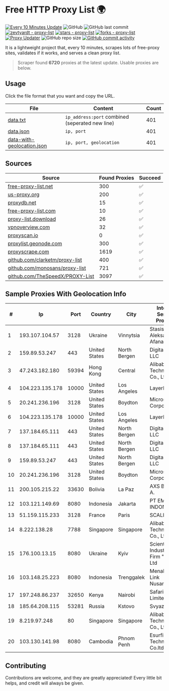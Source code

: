 
# Free HTTP Proxy List 🌍

[![Every 10 Minutes Update](https://github.com/mertguvencli/http-proxy-list/actions/workflows/main.yml/badge.svg?branch=main)](https://github.com/mertguvencli/http-proxy-list/actions/workflows/main.yml)
![GitHub](https://img.shields.io/github/license/mertguvencli/http-proxy-list)
![GitHub last commit](https://img.shields.io/github/last-commit/mertguvencli/http-proxy-list)
[![zevtyardt - proxy-list](https://img.shields.io/static/v1?label=zevtyardt&message=proxy-list&color=blue&logo=github)](https://github.com/zevtyardt/proxy-list "Go to GitHub repo")
[![stars - proxy-list](https://img.shields.io/github/stars/zevtyardt/proxy-list?style=social)](https://github.com/zevtyardt/proxy-list)
[![forks - proxy-list](https://img.shields.io/github/forks/zevtyardt/proxy-list?style=social)](https://github.com/zevtyardt/proxy-list)
[![Proxy Updater](https://github.com/zevtyardt/proxy-list/workflows/Proxy%20Updater/badge.svg)](https://github.com/zevtyardt/proxy-list/actions?query=workflow:"Proxy+Updater")
![GitHub repo size](https://img.shields.io/github/repo-size/zevtyardt/proxy-list)
[![GitHub commit activity](https://img.shields.io/github/commit-activity/m/zevtyardt/proxy-list?logo=commits)](https://github.com/zevtyardt/proxy-list/commits/main)

It is a lightweight project that, every 10 minutes, scrapes lots of free-proxy sites, validates if it works, and serves a clean proxy list.

> Scraper found **6720** proxies at the latest update. Usable proxies are below.

## Usage

Click the file format that you want and copy the URL.

|File|Content|Count|
|----|-------|-----|
|[data.txt](https://raw.githubusercontent.com/mertguvencli/http-proxy-list/main/proxy-list/data.txt)|`ip_address:port` combined (seperated new line)|401|
|[data.json](https://raw.githubusercontent.com/mertguvencli/http-proxy-list/main/proxy-list/data.json)|`ip, port`|401|
|[data-with-geolocation.json](https://raw.githubusercontent.com/mertguvencli/http-proxy-list/main/proxy-list/data-with-geolocation.json)|`ip, port, geolocation`|401|

## Sources

|Source|Found Proxies|Succeed|
|------|-------------|-------|
|[free-proxy-list.net](https://free-proxy-list.net)|300|✅|
|[us-proxy.org](https://www.us-proxy.org)|200|✅|
|[proxydb.net](http://proxydb.net)|15|✅|
|[free-proxy-list.com](https://free-proxy-list.com/?page=&port=&type%5B%5D=http&type%5B%5D=https&up_time=0&search=Search)|10|✅|
|[proxy-list.download](https://www.proxy-list.download/HTTP)|26|✅|
|[vpnoverview.com](https://vpnoverview.com/privacy/anonymous-browsing/free-proxy-servers)|32|✅|
|[proxyscan.io](https://www.proxyscan.io)|0|✅|
|[proxylist.geonode.com](https://proxylist.geonode.com/api/proxy-list?limit=300&page=1&sort_by=lastChecked&sort_type=desc&protocols=http,https)|300|✅|
|[proxyscrape.com](https://api.proxyscrape.com/v2/?request=displayproxies&protocol=http&timeout=10000&country=all&ssl=all&anonymity=all)|1619|✅|
|[github.com/clarketm/proxy-list](https://raw.githubusercontent.com/clarketm/proxy-list/master/proxy-list-raw.txt)|400|✅|
|[github.com/monosans/proxy-list](https://raw.githubusercontent.com/monosans/proxy-list/main/proxies/http.txt)|721|✅|
|[github.com/TheSpeedX/PROXY-List](https://raw.githubusercontent.com/TheSpeedX/PROXY-List/master/http.txt)|3097|✅|


## Sample Proxies With Geolocation Info

|#|Ip|Port|Country|City|Internet Service Provider|
|-|--|----|-------|----|-------------------------|
|1|193.107.104.57|3128|Ukraine|Vinnytsia|Stasishen Aleksandr Afanasiyovich|
|2|159.89.53.247|443|United States|North Bergen|DigitalOcean, LLC|
|3|47.243.182.180|59394|Hong Kong|Central|Alibaba (US) Technology Co., Ltd.|
|4|104.223.135.178|10000|United States|Los Angeles|LayerHost|
|5|20.241.236.196|3128|United States|Boydton|Microsoft Corporation|
|6|104.223.135.178|10000|United States|Los Angeles|LayerHost|
|7|137.184.65.111|443|United States|North Bergen|DigitalOcean, LLC|
|8|137.184.65.111|443|United States|North Bergen|DigitalOcean, LLC|
|9|159.89.53.247|443|United States|North Bergen|DigitalOcean, LLC|
|10|20.241.236.196|3128|United States|Boydton|Microsoft Corporation|
|11|200.105.215.22|33630|Bolivia|La Paz|AXS Bolivia S. A.|
|12|103.121.149.69|8080|Indonesia|Jakarta|PT EMERIO INDONESIA|
|13|51.159.115.233|3128|France|Paris|SCALEWAY|
|14|8.222.138.28|7788|Singapore|Singapore|Alibaba (US) Technology Co., Ltd.|
|15|176.100.13.15|8080|Ukraine|Kyiv|Scientific -Industrial Firm "Volz" Ltd|
|16|103.148.25.223|8080|Indonesia|Trenggalek|Menaksopal Link Nusantara|
|17|197.248.86.237|32650|Kenya|Nairobi|Safaricom Limited|
|18|185.64.208.115|53281|Russia|Kstovo|Svyazist LLC|
|19|8.219.97.248|80|Singapore|Singapore|Alibaba (US) Technology Co., Ltd.|
|20|103.130.141.98|8080|Cambodia|Phnom Penh|Esurfing Technology Co.ltd|



## Contributing

Contributions are welcome, and they are greatly appreciated! Every
little bit helps, and credit will always be given.

